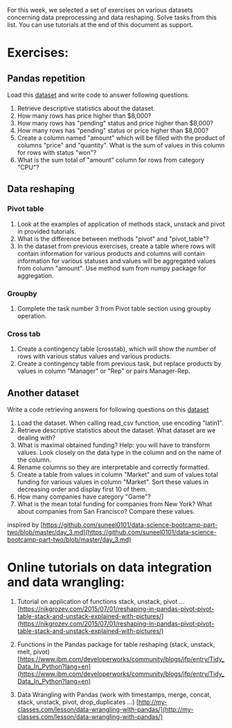 For this week, we selected a set of exercises on various datasets concerning data preprocessing and data reshaping. Solve tasks from this list. You can use tutorials at the end of this document as support.

# Exercises:

## Pandas repetition

Load this [dataset](https://s3.amazonaws.com/python-level-2/sales-funnel.csv) and write code to answer following questions.

1. Retrieve descriptive statistics about the dataset.
2. How many rows has price higher than $8,000?
3. How many rows has "pending" status and price higher than $8,000?
4. How many rows has "pending" status or price higher than $8,000?
5. Create a column named "amount" which will be filled with the product of columns "price" and "quantity". What is the sum of values in this column for rows with status "won"?
6. What is the sum total of "amount" column for rows from category "CPU"?

## Data reshaping

### Pivot table

1. Look at the examples of application of methods stack, unstack and pivot in provided tutorials.
2. What is the difference between methods "pivot" and "pivot_table"?
3. In the dataset from previous exercises, create a table where rows will contain information for various products and columns will contain information for various statuses and values will be aggregated values from column "amount". Use method sum from numpy package for aggregation.

### Groupby

1. Complete the task number 3 from Pivot table section using groupby operation.

### Cross tab

1. Create a contingency table (crosstab), which will show the number of rows with various status values and various products.
2. Create a contingency table from previous task, but replace products by values in column "Manager" or "Rep" or pairs Manager-Rep. 


## Another dataset

Write a code retrieving answers for following questions on this [dataset](https://raw.githubusercontent.com/suneel0101/lesson-plan/master/crunchbase_monthly_export.csv)


1. Load the dataset. When calling read_csv function, use encoding "latin1".
2. Retrieve descriptive statistics about the dataset. What dataset are we dealing with?
3. What is maximal obtained funding? Help: you will have to transform values. Look closely on the data type in the column and on the name of the column.
4. Rename columns so they are interpretable and correctly formatted.
5. Create a table from values in column "Market" and sum of values total funding for various values in column "Market". Sort these values in decreasing order and display first 10 of them.
6. How many companies have category "Game"?
7. What is the mean total funding for companies from New York? What about companies from San Francisco? Compare these values.

inspired by [https://github.com/suneel0101/data-science-bootcamp-part-two/blob/master/day_3.md](https://github.com/suneel0101/data-science-bootcamp-part-two/blob/master/day_3.md)

# Online tutorials on data integration and data wrangling:

1. Tutorial on application of functions stack, unstack, pivot ...
[https://nikgrozev.com/2015/07/01/reshaping-in-pandas-pivot-pivot-table-stack-and-unstack-explained-with-pictures/](https://nikgrozev.com/2015/07/01/reshaping-in-pandas-pivot-pivot-table-stack-and-unstack-explained-with-pictures/)

2. Functions in the Pandas package for table reshaping (stack, unstack, melt, pivot)
[https://www.ibm.com/developerworks/community/blogs/jfp/entry/Tidy_Data_In_Python?lang=en](https://www.ibm.com/developerworks/community/blogs/jfp/entry/Tidy_Data_In_Python?lang=en)

3. Data Wrangling with Pandas (work with timestamps, merge, concat, stack, unstack, pivot, drop_duplicates ...)
[http://my-classes.com/lesson/data-wrangling-with-pandas/](http://my-classes.com/lesson/data-wrangling-with-pandas/)
